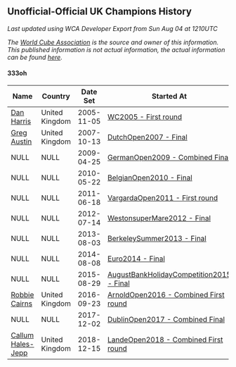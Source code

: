 ## Unofficial-Official UK Champions History

*Last updated using WCA Developer Export from Sun Aug 04 at 1210UTC*

*The [World Cube Association](https://www.worldcubeassociation.org) is the source and owner of this information. This published information is not actual information, the actual information can be found [here](https://www.worldcubeassociation.org/results).*

#### 333oh

|Name|Country|Date Set|Started At|Ended At|Days Held|  
|--|--|--|--|--|--|  
|[Dan Harris](https://www.worldcubeassociation.org/persons/2003HARR01)|United Kingdom|2005-11-05|[WC2005 - First round](https://www.worldcubeassociation.org/competitions/WC2005/results/all#e333oh_1)|1 year after [Euro2006](https://www.worldcubeassociation.org/competitions/Euro2006/results/all#e333oh_1)|687|  
|[Greg Austin](https://www.worldcubeassociation.org/persons/2006AUST01)|United Kingdom|2007-10-13|[DutchOpen2007 - Final](https://www.worldcubeassociation.org/competitions/DutchOpen2007/results/all#e333oh_f)|1 year after [GermanOpen2008](https://www.worldcubeassociation.org/competitions/GermanOpen2008/results/all#e333oh_f)|554|  
|NULL|NULL|2009-04-25|[GermanOpen2009 - Combined Final](https://www.worldcubeassociation.org/competitions/GermanOpen2009/results/all#e333oh_c)|1 year after [GermanOpen2009](https://www.worldcubeassociation.org/competitions/GermanOpen2009/results/all#e333oh_c)|365|  
|NULL|NULL|2010-05-22|[BelgianOpen2010 - Final](https://www.worldcubeassociation.org/competitions/BelgianOpen2010/results/all#e333oh_f)|1 year after [BelgianOpen2010](https://www.worldcubeassociation.org/competitions/BelgianOpen2010/results/all#e333oh_f)|365|  
|NULL|NULL|2011-06-18|[VargardaOpen2011 - First round](https://www.worldcubeassociation.org/competitions/VargardaOpen2011/results/all#e333oh_1)|1 year after [VargardaOpen2011](https://www.worldcubeassociation.org/competitions/VargardaOpen2011/results/all#e333oh_f)|366|  
|NULL|NULL|2012-07-14|[WestonsuperMare2012 - Final](https://www.worldcubeassociation.org/competitions/WestonsuperMare2012/results/all#e333oh_f)|1 year after [WestonsuperMare2012](https://www.worldcubeassociation.org/competitions/WestonsuperMare2012/results/all#e333oh_f)|365|  
|NULL|NULL|2013-08-03|[BerkeleySummer2013 - Final](https://www.worldcubeassociation.org/competitions/BerkeleySummer2013/results/all#e333oh_f)|1 year after [BerkeleySummer2013](https://www.worldcubeassociation.org/competitions/BerkeleySummer2013/results/all#e333oh_f)|365|  
|NULL|NULL|2014-08-08|[Euro2014 - Final](https://www.worldcubeassociation.org/competitions/Euro2014/results/all#e333oh_f)|1 year after [Euro2014](https://www.worldcubeassociation.org/competitions/Euro2014/results/all#e333oh_f)|365|  
|NULL|NULL|2015-08-29|[AugustBankHolidayCompetition2015 - Final](https://www.worldcubeassociation.org/competitions/AugustBankHolidayCompetition2015/results/all#e333oh_f)|1 year after [AugustBankHolidayCompetition2015](https://www.worldcubeassociation.org/competitions/AugustBankHolidayCompetition2015/results/all#e333oh_f)|366|  
|[Robbie Cairns](https://www.worldcubeassociation.org/persons/2014CAIR01)|United Kingdom|2016-09-23|[ArnoldOpen2016 - Combined First round](https://www.worldcubeassociation.org/competitions/ArnoldOpen2016/results/all#e333oh_d)|1 year after [FMECuboyCalla2016](https://www.worldcubeassociation.org/competitions/FMECuboyCalla2016/results/all#e333oh_c)|421|  
|NULL|NULL|2017-12-02|[DublinOpen2017 - Combined Final](https://www.worldcubeassociation.org/competitions/DublinOpen2017/results/all#e333oh_c)|1 year after [DublinOpen2017](https://www.worldcubeassociation.org/competitions/DublinOpen2017/results/all#e333oh_c)|365|  
|[Callum Hales-Jepp](https://www.worldcubeassociation.org/persons/2012HALE01)|United Kingdom|2018-12-15|[LandeOpen2018 - Combined First round](https://www.worldcubeassociation.org/competitions/LandeOpen2018/results/all#e333oh_d)|Ongoing|231|  

